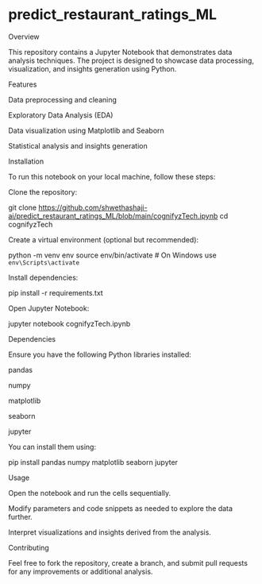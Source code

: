 # predict_restaurant_ratings_ML
Overview

This repository contains a Jupyter Notebook that demonstrates data analysis techniques. The project is designed to showcase data processing, visualization, and insights generation using Python.

Features

Data preprocessing and cleaning

Exploratory Data Analysis (EDA)

Data visualization using Matplotlib and Seaborn

Statistical analysis and insights generation

Installation

To run this notebook on your local machine, follow these steps:

Clone the repository:

git clone https://github.com/shwethashaji-ai/predict_restaurant_ratings_ML/blob/main/cognifyzTech.ipynb
cd cognifyzTech

Create a virtual environment (optional but recommended):

python -m venv env
source env/bin/activate  # On Windows use `env\Scripts\activate`

Install dependencies:

pip install -r requirements.txt

Open Jupyter Notebook:

jupyter notebook cognifyzTech.ipynb

Dependencies

Ensure you have the following Python libraries installed:

pandas

numpy

matplotlib

seaborn

jupyter

You can install them using:

pip install pandas numpy matplotlib seaborn jupyter

Usage

Open the notebook and run the cells sequentially.

Modify parameters and code snippets as needed to explore the data further.

Interpret visualizations and insights derived from the analysis.

Contributing

Feel free to fork the repository, create a branch, and submit pull requests for any improvements or additional analysis.


